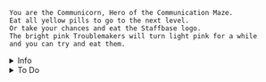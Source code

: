 ```
You are the Communicorn, Hero of the Communication Maze.
Eat all yellow pills to go to the next level.
Or take your chances and eat the Staffbase logo.
The bright pink Troublemakers will turn light pink for a while
and you can try and eat them.
```

<details>
<summary>Info</summary>
Use A,S,W,D or the arrow keys to control the Unicorn.<br>
There are 3 types of Troublemakers with slightly different movement behaviour.<br>
At the first level, 2 random Troublemakers will spawn.<br>
Each next level an extra Troublemaker will spawn.<br>
<b>Points:</b><br>
* Yellow pill = 1 point<br>
* Eating a Troublemaker = 100 points<br>
* Finishing a level = level * 350 points
</details>
<details>
<summary>To Do</summary>
* Tunnel event needs more work. <br>
* Ghosts when encountering tunnel need to redirectr <br>
<b>For now, menus are in HTML since focus is on Backend.<br>
    Can be changed to use javascript later.<br></b>
* Top20 doesn't load the newly stored score. <br>
<del>* Add touch controls</del> <br>
* Add info screen + toggle button "?"<br>
* Add a leaderboard. Sort by highest level and lowest death count.<br>
<del>* Changes: Score!!!! Points will be tied to the amount of yellow points eaten.<br>
    Change when a ghost is eaten, respawn a new ghost, and add +1  to variable ghosts eaten.<br>
    Score (in a variable?) is calculated through: yellowPills eaten + ghosts eaten * 200<br>
    next level condition all ghosts eaten will be removed.</del><br>
* After death, a screen will be shown with your final score, <br>
and it could be added what place in the score list that is.
<del>* Live/Death system needs to be changed to have X amount of lives before final death.</del><br>
<del>* Points need to be saved at death</del> <br>
<del>* Grid state should be saved at death</del> <br>
<del>* When a ghost is eaten, a new ghost should spawn</del>
* At scoreboard screen, enter your name. There should be a button somewhere to configure player. <br>
Which shows small menu to load all scores by name/playerId.<br>
Show all names/playerIds.<br>
Ability to delete a name/playerId and all corresponding scores.<br>
--Need to prevent double names, someone deleting someone else?... <br>
<del>* Bug: At scoreboard, when reloading, can continue to play</del> <br>
* Possible bug: Losing 2 lives at once? <br>
* Check if name already exists, need a way for existing and new player entry <br>
    If name exists, ask 'is this you?' when no, enter new name. <br>
    When yes, use the name.<br>
* At scorescreen, give option for 'new player' and 'returning player' <br>
</details>